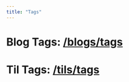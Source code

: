 ```yaml
---
title: "Tags"
---
```

# Blog Tags: [/blogs/tags](/blogs/tags)

# Til Tags: [/tils/tags](/tils/tags)

